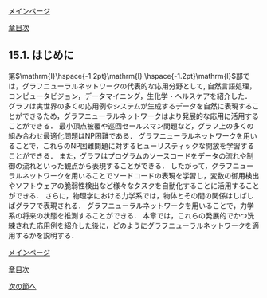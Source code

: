 [メインページ](../../index.markdown)

[章目次](./chap15.md)
## 15.1. はじめに

第$\mathrm{I}\hspace{-1.2pt}\mathrm{I}
\hspace{-1.2pt}\mathrm{I}$部では，グラフニューラルネットワークの代表的な応用分野として, 自然言語処理，コンピュータビジョン，データマイニング，生化学・ヘルスケアを紹介した． グラフは実世界の多くの応用例やシステムが生成するデータを自然に表現することができるため，グラフニューラルネットワークはより発展的な応用に活用することができる． 最小頂点被覆や巡回セールスマン問題など，グラフ上の多くの組み合わせ最適化問題はNP困難である． グラフニューラルネットワークを用いることで，これらのNP困難問題に対するヒューリスティックな開放を学習することができる． また，グラフはプログラムのソースコードをデータの流れや制御の流れといった観点から表現することができる． したがって，グラフニューラルネットワークを用いることでソードコードの表現を学習し，変数の御用検出やソフトウェアの脆弱性検出など様々なタスクを自動化することに活用することができる． さらに，物理学における力学系では，物体とその間の関係はしばしばグラフで表現される． グラフニューラルネットワークを用いることで，力学系の将来の状態を推測することができる． 本章では，これらの発展的でかつ洗練された応用例を紹介した後に，どのようにグラフニューラルネットワークを適用するかを説明する．


[メインページ](../../index.markdown)

[章目次](./chap15.md)

[次の節へ](./subsection_02.md)



